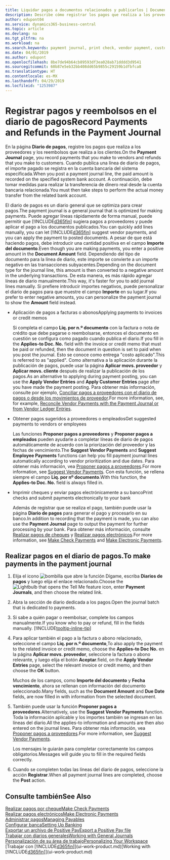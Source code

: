 ```yaml
---
title: Liquidar pagos a documentos relacionados y publicarlos | Documentos de Microsoft
description: Describe cómo registrar los pagos que realiza a los proveedores y los reembolsos que realiza a los clientes.
author: edupont04
ms.service: dynamics365-business-central
ms.topic: article
ms.devlang: na
ms.tgt_pltfrm: na
ms.workload: na
ms.search.keywords: payment journal, print check, vendor payment, customer refund, creditor, debt, balance due, AP
ms.date: 04/01/2019
ms.author: edupont
ms.openlocfilehash: 8be7de94b64cb89593df3ea028ab71dddd3d9541
ms.sourcegitcommit: 60b87e5eb32bb408dd65b9855c29159b1dfbfca8
ms.translationtype: HT
ms.contentlocale: es-MX
ms.lasthandoff: 04/29/2019
ms.locfileid: "1253987"
---
```

# <a name="record-payments-and-refunds-in-the-payment-journal"></a><span data-ttu-id="365d1-103">Registrar pagos y reembolsos en el diario de pagos</span><span class="sxs-lookup"><span data-stu-id="365d1-103">Record Payments and Refunds in the Payment Journal</span></span>

<span data-ttu-id="365d1-104">En la página **Diario de pagos**, registre los pagos que realiza a los proveedores y los reembolsos que realiza a los clientes.</span><span class="sxs-lookup"><span data-stu-id="365d1-104">On the **Payment Journal** page, you record payments that you make to vendors and refunds that you make to customers.</span></span> <span data-ttu-id="365d1-105">Cuando publica una línea de diario de pagos, el importe pagado se registra en la cuenta bancaria del sistema especificada.</span><span class="sxs-lookup"><span data-stu-id="365d1-105">When you post a payment journal line, the paid amount is recorded on the specified system bank account.</span></span> <span data-ttu-id="365d1-106">A continuación, debe tomar medidas para realizar la transferencia de dinero real desde la cuenta bancaria relacionada.</span><span class="sxs-lookup"><span data-stu-id="365d1-106">You must then take steps to perform the actual money transfer from the related bank account.</span></span>  

<span data-ttu-id="365d1-107">El diario de pagos es un diario general que se optimiza para crear pagos.</span><span class="sxs-lookup"><span data-stu-id="365d1-107">The payment journal is a general journal that is optimized for making payments.</span></span> <span data-ttu-id="365d1-108">Puede agregar líneas rápidamente de forma manual, puede permitir que [!INCLUDE[d365fin](includes/d365fin_md.md)] sugiera pagos a proveedores y puede aplicar el pago a los documentos publicados.</span><span class="sxs-lookup"><span data-stu-id="365d1-108">You can quickly add lines manually, you can let [!INCLUDE[d365fin](includes/d365fin_md.md)] suggest vendor payments, and you can apply the payment to posted documents.</span></span> <span data-ttu-id="365d1-109">A pesar de que está haciendo pagos, debe introducir una cantidad positiva en el campo **Importe del documento**.</span><span class="sxs-lookup"><span data-stu-id="365d1-109">Even though you are making payments, you enter a positive amount in the **Document Amount** field.</span></span> <span data-ttu-id="365d1-110">Dependiendo del tipo de documento para la línea de diario, este importe se convierte a un importe negativo en las transacciones subyacentes.</span><span class="sxs-lookup"><span data-stu-id="365d1-110">Depending on the document type for the journal line, this amount is then converted to a negative amount in the underlying transactions.</span></span> <span data-ttu-id="365d1-111">De esta manera, es más rápido agregar líneas de diario manualmente.</span><span class="sxs-lookup"><span data-stu-id="365d1-111">This way, it's faster for you to add journal lines manually.</span></span> <span data-ttu-id="365d1-112">Si prefiere introducir importes negativos, puede personalizar el diario de pagos para que muestre el campo **Importe** en su lugar.</span><span class="sxs-lookup"><span data-stu-id="365d1-112">If you prefer to enter negative amounts, you can personalize the payment journal to show the **Amount** field instead.</span></span>  

- <span data-ttu-id="365d1-113">Aplicación de pagos a facturas o abonos</span><span class="sxs-lookup"><span data-stu-id="365d1-113">Applying payments to invoices or credit memos</span></span>

    <span data-ttu-id="365d1-114">Si completa el campo **Liq. por n.º documento** con la factura o nota de crédito que debe pagarse o reembolsarse, entonces el documento en cuestión se configura como pagado cuando publica el diario.</span><span class="sxs-lookup"><span data-stu-id="365d1-114">If you fill in the **Applies-to Doc. No.** field with the invoice or credit memo that must be paid or refunded, then the document in question is set to paid when you post the journal.</span></span> <span data-ttu-id="365d1-115">Esto se conoce como entrega "costo aplicado".</span><span class="sxs-lookup"><span data-stu-id="365d1-115">This is referred to as "applied".</span></span> <span data-ttu-id="365d1-116">Como alternativa a la aplicación durante la publicación de pagos, puede usar la página **Aplicar movs. proveedor** y **Aplicar movs. cliente** después de realizar la publicación de los pagos.</span><span class="sxs-lookup"><span data-stu-id="365d1-116">As an alternative to applying during payment posting, you can use the **Apply Vendor Entries** and **Apply Customer Entries** page after you have made the payment posting.</span></span> <span data-ttu-id="365d1-117">Para obtener más información, consulte por ejemplo, [Conciliar pagos a proveedores con el diario de pagos o desde los movimientos de proveedor](payables-how-apply-purchase-transactions-manually.md).</span><span class="sxs-lookup"><span data-stu-id="365d1-117">For more information, see, for example, [Reconcile Vendor Payments with the Payment Journal or from Vendor Ledger Entries](payables-how-apply-purchase-transactions-manually.md).</span></span>  

- <span data-ttu-id="365d1-118">Obtener pagos sugeridos a proveedores o empleados</span><span class="sxs-lookup"><span data-stu-id="365d1-118">Get suggested payments to vendors or employees</span></span>

    <span data-ttu-id="365d1-119">Las funciones **Proponer pagos a proveedores** y **Proponer pagos a empleados** pueden ayudarle a completar líneas de diario de pagos automáticamente de acuerdo con la priorización del proveedor y las fechas de vencimiento.</span><span class="sxs-lookup"><span data-stu-id="365d1-119">The **Suggest Vendor Payments** and **Suggest Employee Payments** functions can help you fill payment journal lines automatically according to vendor prioritization and due dates.</span></span> <span data-ttu-id="365d1-120">Para obtener más información, vea [Proponer pagos a proveedores](payables-how-suggest-vendor-payments.md).</span><span class="sxs-lookup"><span data-stu-id="365d1-120">For more information, see [Suggest Vendor Payments](payables-how-suggest-vendor-payments.md).</span></span> <span data-ttu-id="365d1-121">Con esta función, se rellena siempre el campo **Liq. por nº documento**.</span><span class="sxs-lookup"><span data-stu-id="365d1-121">With this function, the **Applies-to Doc. No.** field is always filled in.</span></span>  

- <span data-ttu-id="365d1-122">Imprimir cheques y enviar pagos electrónicamente a su banco</span><span class="sxs-lookup"><span data-stu-id="365d1-122">Print checks and submit payments electronically to your bank</span></span>

    <span data-ttu-id="365d1-123">Además de registrar que se realiza el pago, también puede usar la página **Diario de pagos** para generar el pago y procesarlo en su banco.</span><span class="sxs-lookup"><span data-stu-id="365d1-123">In addition to recording that the payment is made, you can also use the **Payment Journal** page to output the payment for further processing by your bank.</span></span> <span data-ttu-id="365d1-124">Para obtener más información, consulte [Realizar pagos de cheques](payables-how-work-checks.md) y [Realizar pagos electrónicos](payables-how-export-payments-bank-file.md).</span><span class="sxs-lookup"><span data-stu-id="365d1-124">For more information, see [Make Check Payments](payables-how-work-checks.md) and [Make Electronic Payments](payables-how-export-payments-bank-file.md).</span></span>  

## <a name="to-make-payments-in-the-payment-journal"></a><span data-ttu-id="365d1-125">Realizar pagos en el diario de pagos.</span><span class="sxs-lookup"><span data-stu-id="365d1-125">To make payments in the payment journal</span></span>

1. <span data-ttu-id="365d1-126">Elija el icono ![bombilla que abre la función Dígame](media/ui-search/search_small.png "Dígame que desea hacer"), escriba **Diarios de pagos** y luego elija el enlace relacionado.</span><span class="sxs-lookup"><span data-stu-id="365d1-126">Choose the ![Lightbulb that opens the Tell Me feature](media/ui-search/search_small.png "Tell me what you want to do") icon, enter **Payment Journals**, and then choose the related link.</span></span>
2. <span data-ttu-id="365d1-127">Abra la sección de diario dedicada a los pagos.</span><span class="sxs-lookup"><span data-stu-id="365d1-127">Open the journal batch that is dedicated to payments.</span></span>
3. <span data-ttu-id="365d1-128">Si sabe a quién pagar o reembolsar, complete los campos manualmente.</span><span class="sxs-lookup"><span data-stu-id="365d1-128">If you know who to pay or refund, fill in the fields manually.</span></span> [!INCLUDE[tooltip-inline-tip](includes/tooltip-inline-tip_md.md)]
4. <span data-ttu-id="365d1-129">Para aplicar también el pago a la factura o abono relacionado, seleccione el campo **Liq. por n.º documento**,</span><span class="sxs-lookup"><span data-stu-id="365d1-129">To also apply the payment to the related invoice or credit memo, choose the **Applies-to Doc No.**</span></span> <span data-ttu-id="365d1-130">en la página **Aplicar movs. proveedor**, seleccione la factura o abono relevante, y luego elija el botón **Aceptar**.</span><span class="sxs-lookup"><span data-stu-id="365d1-130">field, on the **Apply Vendor Entries** page, select the relevant invoice or credit memo, and then choose the **OK** button.</span></span>

    <span data-ttu-id="365d1-131">Muchos de los campos, como **Importe del documento** y **Fecha vencimiento**, ahora se rellenan con información del documento seleccionado.</span><span class="sxs-lookup"><span data-stu-id="365d1-131">Many fields, such as the **Document Amount** and **Due Date** fields, are now filled in with information from the selected document.</span></span>
5. <span data-ttu-id="365d1-132">También puede usar la función **Proponer pagos a proveedores**.</span><span class="sxs-lookup"><span data-stu-id="365d1-132">Alternatively, use the **Suggest Vendor Payments** function.</span></span> <span data-ttu-id="365d1-133">Toda la información aplicable y los importes también se ingresan en las líneas del diario.</span><span class="sxs-lookup"><span data-stu-id="365d1-133">All the applies-to information and amounts are then also entered on the journal lines.</span></span> <span data-ttu-id="365d1-134">Para obtener más información, vea [Proponer pagos a proveedores](payables-how-suggest-vendor-payments.md).</span><span class="sxs-lookup"><span data-stu-id="365d1-134">For more information, see [Suggest Vendor Payments](payables-how-suggest-vendor-payments.md).</span></span>

    <span data-ttu-id="365d1-135">Los mensajes le guiarán para completar correctamente los campos obligatorios.</span><span class="sxs-lookup"><span data-stu-id="365d1-135">Messages will guide you to fill in the required fields correctly.</span></span>
6.  <span data-ttu-id="365d1-136">Cuando se completen todas las líneas del diario de pagos, seleccione la acción **Registrar**.</span><span class="sxs-lookup"><span data-stu-id="365d1-136">When all payment journal lines are completed, choose the **Post** action.</span></span>

## <a name="see-also"></a><span data-ttu-id="365d1-137">Consulte también</span><span class="sxs-lookup"><span data-stu-id="365d1-137">See Also</span></span>
[<span data-ttu-id="365d1-138">Realizar pagos por cheque</span><span class="sxs-lookup"><span data-stu-id="365d1-138">Make Check Payments</span></span>](payables-how-work-checks.md)  
[<span data-ttu-id="365d1-139">Realizar pagos electrónicos</span><span class="sxs-lookup"><span data-stu-id="365d1-139">Make Electronic Payments</span></span>](payables-how-export-payments-bank-file.md)  
[<span data-ttu-id="365d1-140">Administrar pagos</span><span class="sxs-lookup"><span data-stu-id="365d1-140">Managing Payables</span></span>](payables-manage-payables.md)  
[<span data-ttu-id="365d1-141">Configurar banca</span><span class="sxs-lookup"><span data-stu-id="365d1-141">Setting Up Banking</span></span>](bank-setup-banking.md)  
[<span data-ttu-id="365d1-142">Exportar un archivo de Positive Pay</span><span class="sxs-lookup"><span data-stu-id="365d1-142">Export a Positive Pay file</span></span>](finance-how-positive-pay.md)  
[<span data-ttu-id="365d1-143">Trabajar con diarios generales</span><span class="sxs-lookup"><span data-stu-id="365d1-143">Working with General Journals</span></span>](ui-work-general-journals.md)  
[<span data-ttu-id="365d1-144">Personalización de su área de trabajo</span><span class="sxs-lookup"><span data-stu-id="365d1-144">Personalizing Your Workspace</span></span>](ui-personalization-user.md)  
<span data-ttu-id="365d1-145">[Trabajar con [!INCLUDE[d365fin](includes/d365fin_md.md)]](ui-work-product.md)</span><span class="sxs-lookup"><span data-stu-id="365d1-145">[Working with [!INCLUDE[d365fin](includes/d365fin_md.md)]](ui-work-product.md)</span></span>  
